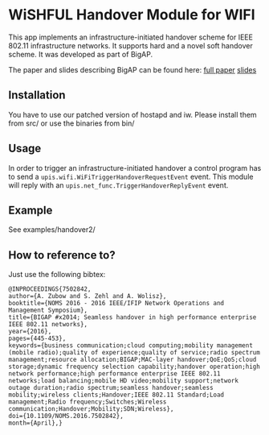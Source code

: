WiSHFUL Handover Module for WIFI
===============================

This app implements an infrastructure-initiated handover scheme for 
IEEE 802.11 infrastructure networks. It supports hard and a novel soft 
handover scheme. It was developed as part of BigAP.

The paper and slides describing BigAP can be found here:
[full paper](https://www2.informatik.hu-berlin.de/~zubow/bigap_noms2016_zubow.pdf "Full paper")
[slides](https://www2.informatik.hu-berlin.de/~zubow/BIGAP_talk_noms.pdf "Talk slides")

## Installation

You have to use our patched version of hostapd and iw. Please install 
them from src/ or use the binaries from bin/

## Usage

In order to trigger an infrastructure-initiated handover a control 
program has to send a <code>upis.wifi.WiFiTriggerHandoverRequestEvent</code>
event. This module will reply with an <code>upis.net_func.TriggerHandoverReplyEvent</code>
event.

## Example

See examples/handover2/

## How to reference to?

Just use the following bibtex:

    @INPROCEEDINGS{7502842, 
    author={A. Zubow and S. Zehl and A. Wolisz}, 
    booktitle={NOMS 2016 - 2016 IEEE/IFIP Network Operations and Management Symposium}, 
    title={BIGAP #x2014; Seamless handover in high performance enterprise IEEE 802.11 networks}, 
    year={2016}, 
    pages={445-453}, 
    keywords={business communication;cloud computing;mobility management (mobile radio);quality of experience;quality of service;radio spectrum management;resource allocation;BIGAP;MAC-layer handover;QoE;QoS;cloud storage;dynamic frequency selection capability;handover operation;high network performance;high performance enterprise IEEE 802.11 networks;load balancing;mobile HD video;mobility support;network outage duration;radio spectrum;seamless handover;seamless mobility;wireless clients;Handover;IEEE 802.11 Standard;Load management;Radio frequency;Switches;Wireless communication;Handover;Mobility;SDN;Wireless}, 
    doi={10.1109/NOMS.2016.7502842}, 
    month={April},}
